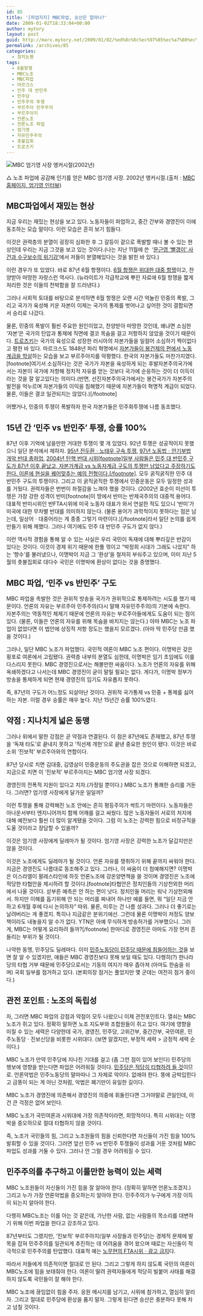 ```yaml
---
id: 85
title: '[파업지지] MBC파업, 승산은 얼마나?'
date: 2009-01-02T18:33:04+00:00
author: mytory
layout: post
guid: http://marx.mytory.net/2009/01/02/%ed%8c%8c%ec%97%85%ec%a7%80%ec%a7%80-mbc%ed%8c%8c%ec%97%85-%ec%8a%b9%ec%82%b0%ec%9d%80-%ec%96%bc%eb%a7%88%eb%82%98/
permalink: /archives/85
categories:
  - 정치논평
tags:
  - 6월항쟁
  - MBC노조
  - MBC파업
  - 마르크스
  - 민주 대 반민주
  - 민주당
  - 민주주의 투쟁
  - 부르주아 민주주의
  - 부르주아지
  - 언론노조
  - 언론노조 파업
  - 엄기영
  - 자유민주주의
  - 촛불집회
  - 트로츠키
---
```

<div class="imageblock">
  <img src="http://cfs13.tistory.com/image/6/tistory/2009/01/03/01/14/495e3d705f139" title="MBC 엄기영 사장 앵커시절(2002년)" /></p> 
  
  <p class="cap1">
    △ 노조 파업에 공감해 인기를 얻은 MBC 엄기영 사장. 2002년 앵커시절.(출처 : <a href="http://mbcinfo.imbc.com/interview_view.asp?idx=58" target="_blank" title="[http://mbcinfo.imbc.com/interview_view.asp?idx=58]로 이동합니다.">MBC홈페이지, 엄기영 인터뷰</a>)
  </p>
</div>

## MBC파업에서 재밌는 현상

지금 우리는 재밌는 현상을 보고 있다. 노동자들이 파업하고, 중간 간부와 경영진이 이에 동조하는 모습 말이다. 이런 모습은 흔히 보기 힘들다.

이것은 권력층의 분열이 굉장히 심화한 후 그 갈등이 겉으로 폭발할 때나 볼 수 있는 현상인데 우리는 지금 그것을 보고 있는 것이다.(나는 지난 11월에 쓴  ‘<a href="http://spar2003.tistory.com/22" target="_blank" title="해당 글로 이동">문근영 ‘빨갱이’ 사건과 수구보수의 위기감’</a>에서 저들이 분열해있다는 것을 밝힌 바 있다.)

이런 경우가 또 있었다. 바로 87년 6월 항쟁이다. <a href="http://wspaper.org/0_view.php?urn=urn:newsml:counterfire.or.kr:20070529T200733%2B0900:c46-1987:1U" target="_blank" title="1987년 6월 민주화 항쟁 20주년 ─ 군사독재를 물러서게 한 거대한 대중 반란">6월 항쟁은 위대한 대중 항쟁</a>이고, 찬양받아 마땅한 자랑스런 역사다. (뉴라이트가 각급학교에 뿌린 자료에 6월 항쟁을 짧게 처리한 것은 이들의 천박함을 잘 드러낸다.)

그러나 사회적 토대를 바탕으로 분석하면 6월 항쟁은 오랜 시간 억눌린 민중의 폭발, 그리고 국가가 육성해 키운 자본이 이제는 국가의 통제를 벗어나고 싶어한 것이 결합되면서 승리로 나갔다.

물론, 민중의 폭발이 훨씬 주요한 원인이었고, 찬양받아 마땅한 것인데, 왜냐면 소심한 ‘자본’은 국가의 탄압과 통제에 직면에 결코 목숨을 걸고 저항하지 않았을 것이기 때문이다. <a href="http://wspaper.org/0_view.php?urn=urn:newsml:counterfire.or.kr:20040907T000000%2B0900:w13.0-254" target="_blank" title="트로츠키는 누구였는가?">트로츠키</a>는 국가의 육성으로 성장한 러시아의 자본가들을 일컬어 소심하기 짝이없다고 평한 바 있다. 마르크스도 1848년 파리 혁명에서 <a href="http://wspaper.org/0_view.php?urn=urn:newsml:counterfire.or.kr:20040629T000000%2B0900:d27-599:1U" target="_blank" title="1848년 6월 파리 혁명 ─ 민주개혁과 노동계급">자본가들이 봉건제의 편에서 노동계급을 학살</a>하는 모습을 보고 부르주아지를 악평했다. 한국의 자본가들도 마찬가지였다.[footnote]여기서 소심하다는 것은 국가가 자본을 육성하게 되는 후발자본주의국가에서는 자본이 국가에 저항해 정치적 자유를 얻는 것보다 국가에 순응하는 것이 더 이득이라는 것을 잘 알고있다는 의미다.(반면, 선진자본주의국가에서는 봉건국가가 자본주의 발전을 억누르며 자본가들의 이익을 침해했기 때문에 자본가들이 혁명적 계급이 되었다. 물론, 이들은 결코 일관되지는 않았다.)[/footnote]

어쨌거나, 민중의 투쟁이 폭발하자 한국 자본가들은 민주화투쟁에 나름 동조했다.

## 15년 간 ‘민주 vs 반민주’ 투쟁, 승률 100%

87년 이후 기억에 남을만한 거대한 투쟁이 몇 개 있었다. 92년 투쟁은 성공적이지 못했으니 일단 분석에서 제하자. <a href="http://wspaper.org/0_view.php?urn=urn:newsml:counterfire.or.kr:20080424T105523%2B0900:c84-samsung:1U" target="_blank" title="링크된 기사 하단의 박스기사, ‘두 살인마를 처벌한 대중투쟁의 힘’을 보시오">95년 전두환ㆍ노태우 구속 투쟁</a>, <a href="http://wspaper.org/0_view.php?urn=urn:newsml:counterfire.or.kr:20060429T000000%2B0900:d79-2502:1U" target="_blank" title="1996년 연말 “노동법 정국”의 대중파업 10주년 - 김영삼을 산 송장으로 만든 대중 투쟁">97년 노동법ㆍ안기부법 개악 반대 총파업</a>, <a href="http://wspaper.org/0_view.php?urn=urn:newsml:counterfire.or.kr:20040629T000000%2b0900:d27-598:1U" target="_blank" title="탄핵 정국의 배경ㆍ평가ㆍ과제">2004년 탄핵 반대 시위[footnote]일부 사람들은 민주 대 반민주 구도가 87년 이후 끝났고, 자본가계급 vs 노동자계급 구도의 투쟁만 남았다고 주장하기도 한다. 이론에 현실을 꿰어맞추는 예의 전형이다.[/footnote]</a>. 모두 굵직굵직한 민주 대 반민주 구도의 투쟁이다. 그리고 이 굵직굵직한 투쟁에서 민중운동은 모두 일정한 성과를 거뒀다. 권력자들은 번번이 좌절감을 느껴야 했을 것이다. (2002년 효순이 미선이 투쟁은 가장 강한 성격이 반미[footnote]이 땅에서 반미는 반제국주의의 대중적 용어다. 대표적 반미시위인 반FTA시위에 미국 노동자 대표가 와서 연설한 적도 있으니 ‘반미’가 미국에 대한 무차별 반대를 의미하지 않는다. (물론 용어가 과학적이지 못하다는 점은 남는데, 일상어ㆍ대중어라는 게 종종 그렇기 마련이다.)[/footnote]라서 일단 논의를 쉽게 만들기 위해 제했다. 그러나 여기에도 민주 대 반민주 구도가 없지 않다.)

이런 역사적 경험을 통해 알 수 있는 사실은 우리 국민이 독재에 대해 뿌리깊은 반감이 있다는 것이다. 이것이 경제 위기 때문에 한풀 꺾이고 “박정희 시대가 그래도 나았지” 하는 ‘향수’를 불러냈으나, 이명박이 지금 그 ‘환상’을 철저히 부숴주고 있으며, 이미 지난 5월의 촛불집회로 대다수 국민은 이명박에 환상이 없다는 것을 증명했다. 

## MBC 파업, ‘민주 vs 반민주’ 구도

MBC 파업을 촉발한 것은 권위적 방송을 국가가 권위적으로 통제하려는 시도를 했기 때문이다. 언론의 자유는 부르주아 민주주의(다시 말해 자유민주주의)의 기본에 속한다. 자본주의는 역동적인 체제기 때문에 언론의 자유는 부르주아들에게도 도움이 되는 점이 있다. (물론, 이들은 언론의 자유를 위해 목숨을 바치지는 않는다.) 아마 MBC는 노조 파업이 없었다면 이 법안에 상징적 저항 정도는 했을지 모르겠다. (아마 딱 민주당 만큼 했을 것이다.)

그러나, 일단 MBC 노조가 파업했다. 국민적 여론이 MBC 노조 편이다. 이명박은 갖은 횡포로 여론에서 고립됐다. 권력층 내부의 분열도 심한데, 이명박은 임기 초임에도 이를 다스리지 못한다. MBC 경영진으로서는 해볼만한 싸움이다. 노조가 언론의 자유를 위해 옥쇄하겠다고 나서는데 MBC 경영진이 굳이 말릴 필요는 없다. 게다가, 이명박 정부가 방송을 통제하게 되면 현재 경영진의 임기도 자유롭지 못하다.

즉, 87년의 구도가 어느정도 되살아난 것이다. 권위적 국가통제 vs 민중 + 통제를 싫어하는 자본. 이럴 경우 승률은 매우 높다. 지난 15년간 승률 100%였다.

## 약점 : 지나치게 넓은 동맹

그러나 위에서 말한 강점은 곧 약점과 연결된다. 이 점은 87년에도 존재했고, 87년 투쟁을 ‘독재 타도’로 끝내지 못하고 ‘직선제 개헌’으로 끝낸 중요한 원인이 됐다. 이것은 바로 소위 ‘진보적’ 부르주아와의 연합이다.

87년 당시로 치면 김대중, 김영삼이 민중운동의 주도권을 잡은 것으로 이해하면 되겠고, 지금으로 치면 이 ‘진보적’ 부르주아지는 MBC 엄기영 사장 되겠다.

경영진의 전폭적 지원이 있다고 치자.(가정일 뿐이다.) MBC 노조가 통쾌한 승리를 거둔다. 그러면? 엄기영 사장에게 달가운 일일까? 

이런 투쟁을 통해 강력해진 노조 안에는 흔히 평등주의가 싹트기 마련이다. 노동자들은 아나운서부터 엔지니어까지 함께 어깨를 걸고 싸웠다. 많은 노동자들이 서로의 처지에 대해 예전보다 훨씬 더 많이 알게됐을 것이다. 그럼 이 노조는 강력한 힘으로 비정규직을 도울 것이라고 장담할 수 있을까? 

이것은 엄기영 사장에게 딜레마가 될 것이다. 엄기영 사장은 강력한 노조가 달갑지만은 않을 것이다.

이것은 노조에게도 딜레마가 될 것이다. 언론 자유를 쟁취하기 위해 끝까지 싸워야 한다. 지금은 경영진도 나름대로 동조해주고 있다. 그러나, 이 싸움이 더 첨예해지면? 이명박은 이스라엘이 팔레스타인에 하듯 언론노조에 강온양면책을 쓸 것이며 경영진은 노조에 적당한 타협안을 제시하려 할 것이다.[footnote]타협안은 정치인들의 기상천외한 머리에서 나올 것이다. 섣부른 예측은 안 하는 편이 낫다. 정치인들 머리는 워낙 기상천외해서. 하지만 이해를 돕기위해 안 되는 머리를 짜내어 하나만 예를 들면, 뭐 “일단 지금 안 하고 6개월 후에 다시 논의하자” 따위. 물론, 미루는 건 나름 성과다. 그러나 더 좋기로는 날려버리는 게 좋겠지. 특히나 지금같은 분위기에선. 그런데 물론 이명박이 저정도 양보책이라도 내놓을지 알 수가 없다. YTN은 아예 무식하게 방송허가를 거부했으니. 그러게, MBC는 어떻게 요리하려 들까?[/footnote] 한마디로 경영진은 아마도 가장 먼저 흔들리는 부위가 될 것이다.

나약한 동맹, 민주당도 딜레마다. 이미 <a href="http://news.kdlp.org/index.php?main_act=board&board_no=17&page=2&jact=art_read&seq=0&art_no=638127&num=20&category=0" target="_blank" title="[대변인 브리핑] 교섭단체 3당대표 회담에 즈음한 민주노동당의 입장">민주노동당이 민주당 때문에 힘들어하는 것</a>을 보면 잘 알 수 있겠지만, 얘들은 MBC 경영진보다 못해 보일 때도 있다. 다행히(?) 한나라당의 타협 거부 때문에 민주당으로서는 기동의 여지가 매우 좁아져 (아마도 한숨을 쉬며) 국회 일부를 점거하고 있다. (본회의장 점거는 풀었지만 몇 군데는 여전히 점거 중이다.) 

## 관전 포인트 : 노조의 독립성

자, 그러면 MBC 파업의 강점과 약점이 모두 나왔으니 이제 관전포인트다. 열쇠는 MBC 노조가 쥐고 있다. 정확히 말하면 노조 지도부와 조합원들이 쥐고 있다. 여기에 영향을 미칠 수 있는 세력은 다양한데 국가, 경영진, 민주당, 고위간부, 중간간부, 국민여론, 민주노동당ㆍ진보신당을 비롯한 시위대다. (보면 알겠지만, 부정적 세력 > 긍정적 세력 순이다.)

MBC 노조가 만약 민주당에 지나친 기대를 걸고 (좀 그런 점이 있어 보인다) 민주당의 행보에 영향을 받는다면 파업은 어려워질 것이다. <a href="http://wspaper.org/0_view.php?urn=urn:newsml:counterfire.or.kr:20040629T000000%2B0900:d28-614:1U" target="_blank" title="‘열린우리당은 우파를 제압할 수 없다’ ─ 열우당을 다룬 글이지만 민주당에도 당연히 해당되므로 링크">민주당은 적당히 타협하려 들 것</a>이므로. 언론악법은 민주노동당의 말마따나 그 자체로 악이다. 없애야 한다. 똥에 금박입힌다고 금똥이 되는 게 아닌 것처럼, 악법은 폐기만이 유일한 길이다.

MBC 노조가 경영진에 의존해서 경영진의 의중에 휘둘린다면 그거야말로 큰일인데, 이건 큰 걱정은 없어 보인다.

MBC 노조가 국민여론과 시위대에 가장 의존적이라면, 희망적이다. 특히 시위대는 이명박을 증오하므로 절대 타협하지 않을 것이다.

즉, 노조가 국민들의 힘, 그리고 노조원들의 힘을 신뢰한다면 자신들이 가진 힘을 100% 발휘할 수 있을 것이다. 그러면 앞선 민주 vs 반민주 투쟁들이 성과를 거둔 것처럼 MBC 파업도 성과를 거둘 수 있다. 그러나 안 그럴 경우 어려워질 수 있다.

## 민주주의를 추구하고 이룰만한 능력이 있는 세력

MBC 노조원들이 자신들이 가진 힘을 잘 알아야 한다. (정확히 말하면 언론노조겠지.) 그리고 누가 가장 언론악법을 증오하는지 알아야 한다. 민주주의가 누구에게 가장 이득이 되는지 알아야 한다. 

다행히 MBC노조는 이를 아는 것 같은데, 가난한 사람, 없는 사람들의 목소리를 대변하기 위해 이번 파업을 한다고 강조하고 있다.

87년부터도 그랬지만, ‘진보적’ 부르주아지(일부 사장들과 민주당)는 경제적 문제에 발목을 잡혀 민주주의를 일관되게 추진하는 데 어려움을 겪어 왔으며 때로는 자신들이 적극적으로 민주주의를 탄압했다. 대표적 예는 [노무현의 FTA시위ㆍ광고 금지](http://spar2003.tistory.com/27)다.

따라서 저들에게 의존적이면 절대로 안 된다. 그리고 그렇게 하지 않도록 국민의 여론이 MBC노조에 힘을 보태줘야 한다. 여론이 딸려 권력자들에게 적당히 빌붙어 사태를 해결하지 않도록 국민들이 잘 해야 한다.

MBC 노조에 끊임없이 힘을 주자. 응원 메시지를 남기고, 시위에 참가하고, 열심히 알리자. 그리고 절대로 민주당에 환상을 품지 말자. 그렇게 된다면 승산은 충분하다 못해 차고 넘칠 것이다.